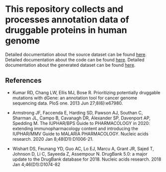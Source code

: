 # This repository collects and processes annotation data of druggable proteins in human genome

Detailed documentation about the source dataset can be found [here](downloads/README.md). Detailed documentation about the code can be found [here](src/README.md). Detailed documentation about the generated dataset can be found [here](data/README.md).

## References

+ Kumar RD, Chang LW, Ellis MJ, Bose R. Prioritizing potentially druggable mutations with dGene: an annotation tool for cancer genome sequencing data. PloS one. 2013 Jun 27;8(6):e67980.

+ Armstrong JF, Faccenda E, Harding SD, Pawson AJ, Southan C, Sharman JL, Campo B, Cavanagh DR, Alexander SP, Davenport AP, Spedding M. The IUPHAR/BPS Guide to PHARMACOLOGY in 2020: extending immunopharmacology content and introducing the IUPHAR/MMV Guide to MALARIA PHARMACOLOGY. Nucleic acids research. 2020 Jan 8;48(D1):D1006-21.

+ Wishart DS, Feunang YD, Guo AC, Lo EJ, Marcu A, Grant JR, Sajed T, Johnson D, Li C, Sayeeda Z, Assempour N. DrugBank 5.0: a major update to the DrugBank database for 2018. Nucleic acids research. 2018 Jan 4;46(D1):D1074-82
